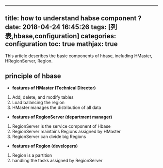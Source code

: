 
---
title: how to understand habse component ?
date: 2018-04-24 16:45:26
tags: [列表,hbase,configuration]
categories: configuration
toc: true
mathjax: true
---

This article describes the basic components of hbase, including HMaster, HRegionServer, Region.

<!-- more -->

## principle of hbase

- **features of HMaster (Technical Director)**
1. Add, delete, and modify tables
2. Load balancing the region
3. HMaster manages the distribution of all data

- **features of RegionServer (department manager)**
1. RegionServer is the service component of Hbase
2. RegionServer maintains Regions assigned by HMaster
3. RegionServer can divide big Regions

- **features of Region (developers)**
1. Region is a partition
2. handling the tasks assigned by RegionServer
